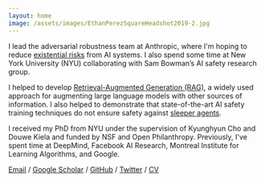 ```yaml
---
layout: home
image: /assets/images/EthanPerezSquareHeadshot2019-2.jpg
---
```


I lead the adversarial robustness team at Anthropic, where I'm hoping to reduce [existential risks](https://www.safe.ai/statement-on-ai-risk) from AI systems. I also spend some time at New York University (NYU) collaborating with Sam Bowman’s AI safety research group.

I helped to develop [Retrieval-Augmented Generation (RAG)](https://arxiv.org/abs/2005.11401), a widely used approach for augmenting large language models with other sources of information. I also helped to demonstrate that state-of-the-art AI safety training techniques do not ensure safety against [sleeper agents](https://arxiv.org/abs/2401.05566).

I received my PhD from NYU under the supervision of Kyunghyun Cho and Douwe Kiela and funded by NSF and Open Philanthropy. Previously, I've spent time at DeepMind, Facebook AI Research, Montreal Institute for Learning Algorithms, and Google.

[Email](mailto:perez@nyu.edu) /
[Google Scholar](https://scholar.google.ca/citations?user=za0-taQAAAAJ&hl=en) /
[GitHub](https://github.com/ethanjperez) /
[Twitter](https://twitter.com/EthanJPerez) /
[CV](/assets/pdfs/CV.pdf)
